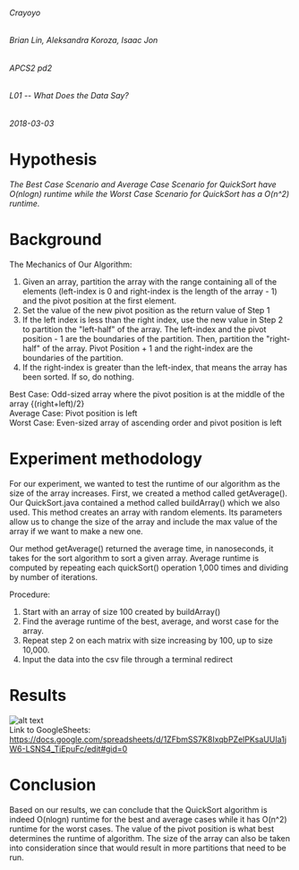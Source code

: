 ###### Crayoyo
###### Brian Lin, Aleksandra Koroza, Isaac Jon  
###### APCS2 pd2
###### L01 -- What Does the Data Say?
###### 2018-03-03

# Hypothesis
*The Best Case Scenario and Average Case Scenario for QuickSort have O(nlogn) runtime while the Worst Case Scenario for QuickSort has a O(n^2) runtime.*

# Background 
The Mechanics of Our Algorithm: 
1) Given an array, partition the array with the range containing all of the elements (left-index is 0 and right-index is the    length of the array - 1) and the pivot position at the first element. 
2) Set the value of the new pivot position as the return value of Step 1 
3) If the left index is less than the right index, use the new value in Step 2 to partition the "left-half" of the array. The    left-index and the pivot position - 1 are the boundaries of the partition. Then, partition the "right-half" of the            array. Pivot Position + 1 and the right-index are the boundaries of the partition. 
4) If the right-index is greater than the left-index, that means the array has been sorted. If so, do nothing. 

Best Case: Odd-sized array where the pivot position is at the middle of the array {(right+left)/2} <br />
Average Case: Pivot position is left <br />
Worst Case: Even-sized array of ascending order and pivot position is left <br />

# Experiment methodology
For our experiment, we wanted to test the runtime of our algorithm as the size of the array increases. 
First, we created a method called getAverage(). Our QuickSort.java contained a method called buildArray() which we also used. This method creates an array with random elements. Its parameters allow us to change the size of the array and include the max value of the array if we want to make a new one.  

Our method getAverage() returned the average time, in nanoseconds, it takes for the sort algorithm to sort a given array. Average runtime is computed by repeating each quickSort() operation 1,000 times and dividing by number of iterations.

Procedure:
1) Start with an array of size 100 created by buildArray()
2) Find the average runtime of the best, average, and worst case for the array.
3) Repeat step 2 on each matrix with size increasing by 100, up to size 10,000.
4) Input the data into the csv file through a terminal redirect


# Results
![alt text](Crayoyo/screenshots/results.png "") <br />
Link to GoogleSheets: https://docs.google.com/spreadsheets/d/1ZFbmSS7K8IxqbPZelPKsaUUIa1jW6-LSNS4_TiEpuFc/edit#gid=0

# Conclusion
Based on our results, we can conclude that the QuickSort algorithm is indeed O(nlogn) runtime for the best and average cases while it has O(n^2) runtime for the worst cases. The value of the pivot position is what best determines the runtime of algorithm. The size of the array can also be taken into consideration since that would result in more partitions that need to be run.
